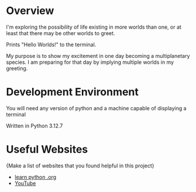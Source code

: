 # Overview

I'm exploring the possibility of life existing in more worlds than one, or at least that there may be other worlds to greet.

Prints "Hello Worlds!" to the terminal.

My purpose is to show my excitement in one day becoming a multiplanetary species. I am preparing for that day by implying multiple worlds in my greeting.


# Development Environment

You will need any version of python and a machine capable of displaying a terminal

Written in Python 3.12.7

# Useful Websites

{Make a list of websites that you found helpful in this project}
* [learn python .org](https://www.learnpython.org/en/Hello,_World!)
* [YouTube](https://youtu.be/dQw4w9WgXcQ)